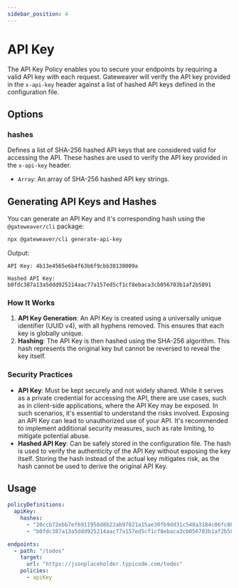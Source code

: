 ```yaml
---
sidebar_position: 4
---
```


# API Key

The API Key Policy enables you to secure your endpoints by requiring a valid API key with each request. Gateweaver will verify the API key provided in the `x-api-key` header against a list of hashed API keys defined in the configuration file.

## Options

### hashes

Defines a list of SHA-256 hashed API keys that are considered valid for accessing the API. These hashes are used to verify the API key provided in the `x-api-key` header.

- `Array`: An array of SHA-256 hashed API key strings.

## Generating API Keys and Hashes

You can generate an API Key and it's corresponding hash using the `@gateweaver/cli` package:

```bash
npx @gateweaver/cli generate-api-key
```

Output:

```
API Key: 4b13e4565e6b4f63b6f9cbb30138009a

Hashed API Key: b0fdc387a13a5ddd925214aac77a157ed5cf1cf8ebaca3cb056703b1af2b5891
```

### How It Works

1. **API Key Generation**: An API Key is created using a universally unique identifier (UUID v4), with all hyphens removed. This ensures that each key is globally unique.
2. **Hashing**: The API Key is then hashed using the SHA-256 algorithm. This hash represents the original key but cannot be reversed to reveal the key itself.

### Security Practices

- **API Key**: Must be kept securely and not widely shared. While it serves as a private credential for accessing the API, there are use cases, such as in client-side applications, where the API Key may be exposed. In such scenarios, it's essential to understand the risks involved. Exposing an API Key can lead to unauthorized use of your API. It's recommended to implement additional security measures, such as rate limiting, to mitigate potential abuse.
- **Hashed API Key**: Can be safely stored in the configuration file. The hash is used to verify the authenticity of the API Key without exposing the key itself. Storing the hash instead of the actual key mitigates risk, as the hash cannot be used to derive the original API Key.

## Usage

```yaml title="gateweaver.yml"
policyDefinitions:
  apiKey:
    hashes:
      - "20ccb72ebb7ef6911958d8b22ab97821a15ae30fb9dd31c548a3184c06fc80c8"
      - "b0fdc387a13a5ddd925214aac77a157ed5cf1cf8ebaca3cb056703b1af2b5891"

endpoints:
  - path: "/todos"
    target:
      url: "https://jsonplaceholder.typicode.com/todos"
    policies:
      - apiKey
```

